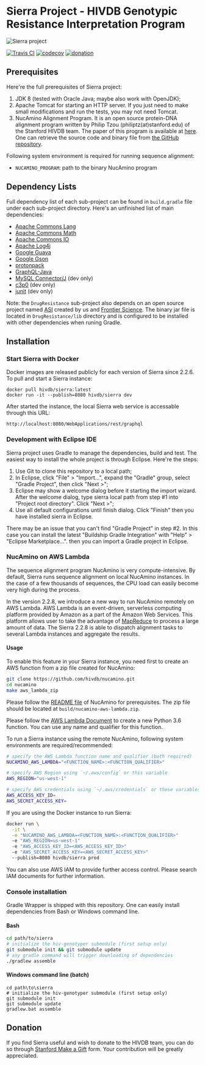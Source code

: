 # Sierra Project - HIVDB Genotypic Resistance Interpretation Program

![Sierra project][sierra-logo]

[![Travis CI](https://api.travis-ci.org/hivdb/sierra.svg?branch=master)](https://travis-ci.org/hivdb/sierra)
[![codecov](https://codecov.io/gh/hivdb/sierra/branch/master/graph/badge.svg)](https://codecov.io/gh/hivdb/sierra)
[![donation](https://img.shields.io/badge/Donate-Stanford_Giving-green.svg)][donation]

## Prerequisites

Here're the full prerequisites of Sierra project:

1. JDK 8 (tested with Oracle Java; maybe also work with OpenJDK);
2. Apache Tomcat for starting an HTTP server. If you just need to make small
   modifications and run the tests, you may not need Tomcat.
3. NucAmino Alignment Program. It is an open source protein-DNA alignment
   program written by Philip Tzou (philiptz(at)stanford.edu) of the Stanford
   HIVDB team. The paper of this program is available at
   [here][nucamino-paper]. One can retrieve the source code and binary file
   from [the GitHub repository][nucamino-github].

Following system environment is required for running sequence alignment:

- `NUCAMINO_PROGRAM`: path to the binary NucAmino program

## Dependency Lists

Full dependency list of each sub-project can be found in `build.gradle` file
under each sub-project directory. Here's an unfinished list of main
dependencies:

- [Apache Commons Lang][commons-lang]
- [Apache Commons Math][commons-math]
- [Apache Commons IO][commons-io]
- [Apache Log4j][log4j]
- [Google Guava][guava]
- [Google Gson][gson]
- [protonpack][protonpack]
- [GraphQL-Java][graphql-java]
- [MySQL Connector/J][connector-j] (dev only)
- [c3p0][c3p0] (dev only)
- [junit][junit] (dev only)

Note: the `DrugResistance` sub-project also depends on an open source project
named [ASI][asi-github] created by us and [Frontier Science][fstrf]. The
binary jar file is located in `DrugResistance/lib` directory and is configured
to be installed with other dependencies when runing Gradle.


## Installation

### Start Sierra with Docker

Docker images are released publicly for each version of Sierra since 2.2.6.
To pull and start a Sierra instance:

    docker pull hivdb/sierra:latest
    docker run -it --publish=8080 hivdb/sierra dev

After started the instance, the local Sierra web service is accessable
through this URL:

    http://localhost:8080/WebApplications/rest/graphql

### Development with Eclipse IDE

Sierra project uses Gradle to manage the dependencies, build and test. The
easiest way to install the whole project is through Eclipse. Here're the steps:

1. Use Git to clone this repository to a local path;
2. In Eclipse, click "File" > "Import...", expand the "Gradle" group, select
   "Gradle Project", then click "Next >";
3. Eclipse may show a welcome dialog before it starting the import wizard.
   After the welcome dialog, type sierra local path from step #1 into
   "Project root directory". Click "Next >";
4. Use all default configurations until finish dialog. Click "Finish" then you
   have installed sierra in Eclipse.

There may be an issue that you can't find "Gradle Project" in step #2. In this
case you can install the latest "Buildship Gradle Integration" with "Help" >
"Eclipse Marketplace...". then you can import a Gradle project in Eclipse.

### NucAmino on AWS Lambda

The sequence alignment program NucAmino is very compute-intensive. By default,
Sierra runs sequence alignment on local NucAmino instances. In the case of a
few thousands of sequences, the CPU load can easily become very high during the
process.

In the version 2.2.8, we introduce a new way to run NucAmino remotely on AWS
Lambda. AWS Lambda is an event-driven, serverless computing platform provided
by Amazon as a part of the Amazon Web Services. This platform allows user to
take the advantage of [MapReduce](https://en.wikipedia.org/wiki/MapReduce) to
process a large amount of data. The Sierra 2.2.8 is able to dispatch alignment
tasks to several Lambda instances and aggregate the results.

#### Usage

To enable this feature in your Sierra instance, you need first to create an AWS
function from a zip file created for NucAmino:

```bash
git clone https://github.com/hivdb/nucamino.git
cd nucamino
make aws_lambda_zip
```

Please follow the [README file][nucamino-github] of NucAmino for prerequisites.
The zip file should be located at `build/nucamino-aws-lambda.zip`.

Please follow the [AWS Lambda Document][lambda-create] to create a new Python
3.6 function. You can use any name and qualifier for this function.

To run a Sierra instance using the remote NucAmino, following system
environments are required/recommended:

```bash
# specify the AWS Lambda function name and qualifier (both required)
NUCAMINO_AWS_LAMBDA="<FUNCTION_NAME>:<FUNCTION_QUALIFIER>"

# specify AWS Region using `~/.aws/config` or this variable
AWS_REGION="us-west-1"

# specify AWS credentials using `~/.aws/credentials` or these variables
AWS_ACCESS_KEY_ID=
AWS_SECRET_ACCESS_KEY=
```

If you are using the Docker instance to run Sierra:

```bash
docker run \
  -it \
  -e "NUCAMINO_AWS_LAMBDA=<FUNCTION_NAME>:<FUNCTION_QUALIFIER>"
  -e "AWS_REGION=us-west-1"
  -e "AWS_ACCESS_KEY_ID=<AWS_ACCESS_KEY_ID>"
  -e "AWS_SECRET_ACCESS_KEY=<AWS_SECRET_ACCESS_KEY>"
  --publish=8080 hivdb/sierra prod
```

You can also use AWS IAM to provide further access control. Please search
IAM documents for further information.

### Console installation

Gradle Wrapper is shipped with this repository. One can easily install
dependencies from Bash or Windows command line.

#### Bash

```bash
cd path/to/sierra
# initialize the hiv-genotyper submodule (first setup only)
git submodule init && git submodule update
# any gradle command will trigger downloading of dependencies
./gradlew assemble
```

#### Windows command line (batch)

```winbatch
cd path\to\sierra
# initialize the hiv-genotyper submodule (first setup only)
git submodule init
git submodule update
gradlew.bat assemble
```

## Donation

If you find Sierra useful and wish to donate to the HIVDB team, you can do
so through [Stanford Make a Gift][donation] form. Your contribution will be
greatly appreciated.


[sierra-logo]: http://hivdb.stanford.edu/DR/webservices/images/Sierra.gif
[nucamino-paper]: https://hivdb.stanford.edu/pages/pdf/Tzou.2017.BMCBioinformatics.pdf
[nucamino-github]: https://github.com/hivdb/nucamino
[deployment]: https://github.com/hivdb/hivdb-deployment
[gradle]: http://gradle.org/
[homebrew]: http://brew.sh/
[commons-lang]: https://commons.apache.org/proper/commons-lang/
[commons-math]: https://commons.apache.org/proper/commons-math/
[commons-io]: https://commons.apache.org/proper/commons-io/
[log4j]: http://logging.apache.org/log4j/
[connector-j]: https://dev.mysql.com/downloads/connector/j/
[guava]: https://github.com/google/guava
[c3p0]: http://www.mchange.com/projects/c3p0/
[gson]: https://github.com/google/gson
[protonpack]: https://github.com/poetix/protonpack
[junit]: http://junit.org/junit4/
[graphql-java]: https://github.com/graphql-java/graphql-java
[asi-github]: https://github.com/FrontierScience/asi_interpreter
[fstrf]: https://www.fstrf.org/
[donation]: https://giving.stanford.edu/goto/shafergift
[lambda-create]: https://docs.aws.amazon.com/lambda/latest/dg/get-started-create-function.html
